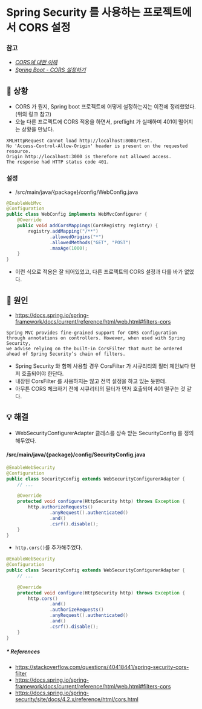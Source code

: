 # Spring Security 를 사용하는 프로젝트에서 CORS 설정

### 참고
* _[CORS에 대한 이해](../etc/[20210221]_cors.md)_
* _[Spring Boot - CORS 설정하기]([20210222]_spring_boot_cors.md)_

## 🤔 상황
- CORS 가 뭔지, Spring boot 프로젝트에 어떻게 설정하는지는 이전에 정리했었다. (위의 링크 참고)
- 오늘 다른 프로젝트에 CORS 적용을 하면서, preflight 가 실패하며 401이 떨어지는 상황을 만났다.
```text
XMLHttpRequest cannot load http://localhost:8080/test. 
No 'Access-Control-Allow-Origin' header is present on the requested resource.
Origin http://localhost:3000 is therefore not allowed access. 
The response had HTTP status code 401.
```

### 설정
- /src/main/java/{package}/config/WebConfig.java
```java
@EnableWebMvc
@Configuration
public class WebConfig implements WebMvcConfigurer {
    @Override
    public void addCorsMappings(CorsRegistry registry) { 
    	registry.addMapping("/**")
                .allowedOrigins("*")
                .allowedMethods("GET", "POST")
                .maxAge(1000);
    }
}
```
- 이런 식으로 적용은 잘 되어있었고, 다른 프로젝트의 CORS 설정과 다를 바가 없었다.

## 💭 원인
- https://docs.spring.io/spring-framework/docs/current/reference/html/web.html#filters-cors
```text
Spring MVC provides fine-grained support for CORS configuration 
through annotations on controllers. However, when used with Spring Security, 
we advise relying on the built-in CorsFilter that must be ordered 
ahead of Spring Security’s chain of filters.
```
- Spring Security 와 함께 사용할 경우 CorsFilter 가 
  시큐리티의 필터 체인보다 먼저 호출되어야 한단다.
- 내장된 CorsFilter 를 사용하지는 않고 전역 설정을 하고 있는 듯한데.
- 아무튼 CORS 체크하기 전에 시큐리티의 필터가 먼저 호출되어 401 떨구는 것 같다.

## 💡 해결
- WebSecurityConfigurerAdapter 클래스를 상속 받는 SecurityConfig 를 정의해두었다.

#### /src/main/java/{package}/config/SecurityConfig.java
```java
@EnableWebSecurity
@Configuration
public class SecurityConfig extends WebSecurityConfigurerAdapter {
    // ...
    
    @Override
    protected void configure(HttpSecurity http) throws Exception {
        http.authorizeRequests()
                .anyRequest().authenticated()
                .and()
                .csrf().disable();
    }
}
```

- `http.cors()`를 추가해주었다.
```java
@EnableWebSecurity
@Configuration
public class SecurityConfig extends WebSecurityConfigurerAdapter {
    // ...
    
    @Override
    protected void configure(HttpSecurity http) throws Exception {
        http.cors()
                .and()
                .authorizeRequests()
                .anyRequest().authenticated()
                .and()
                .csrf().disable();
    }
}
```

##### * References
- https://stackoverflow.com/questions/40418441/spring-security-cors-filter
- https://docs.spring.io/spring-framework/docs/current/reference/html/web.html#filters-cors
- https://docs.spring.io/spring-security/site/docs/4.2.x/reference/html/cors.html
